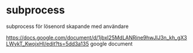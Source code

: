 # subprocess
subprocess för lösenord skapande med användare 

https://docs.google.com/document/d/1jbxI25MdLANRine9hwJIJ3n_kh_gX3LWykT_KwojxHI/edit?ts=5dd3a135 google document
